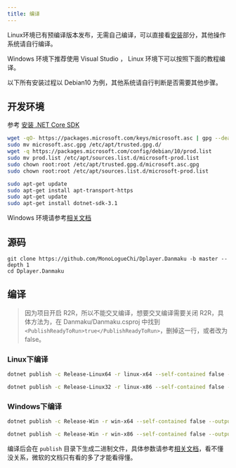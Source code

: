 ```yaml
---
title: 编译
---
```


Linux环境已有预编译版本发布，无需自己编译，可以直接看[安装](install.md)部分，其他操作系统请自行编译。

Windows 环境下推荐使用 Visual Studio ， Linux 环境下可以按照下面的教程编译。

以下所有安装过程以 Debian10 为例，其他系统请自行判断是否需要其他步骤。


## 开发环境

参考 [安装 .NET Core SDK](https://docs.microsoft.com/zh-cn/dotnet/core/install/linux-package-manager-debian10#install-the-net-core-sdk)

```bash
wget -qO- https://packages.microsoft.com/keys/microsoft.asc | gpg --dearmor > microsoft.asc.gpg
sudo mv microsoft.asc.gpg /etc/apt/trusted.gpg.d/
wget -q https://packages.microsoft.com/config/debian/10/prod.list
sudo mv prod.list /etc/apt/sources.list.d/microsoft-prod.list
sudo chown root:root /etc/apt/trusted.gpg.d/microsoft.asc.gpg
sudo chown root:root /etc/apt/sources.list.d/microsoft-prod.list

sudo apt-get update
sudo apt-get install apt-transport-https
sudo apt-get update
sudo apt-get install dotnet-sdk-3.1
```

Windows 环境请参考[相关文档](https://docs.microsoft.com/zh-cn/dotnet/core/install/sdk?pivots=os-windows)

## 源码

```
git clone https://github.com/MonoLogueChi/Dplayer.Danmaku -b master --depth 1
cd Dplayer.Danmaku
```

## 编译

> 因为项目开启 R2R，所以不能交叉编译，想要交叉编译需要关闭 R2R，具体方法为，在 Danmaku/Danmaku.csproj 中找到 `<PublishReadyToRun>true</PublishReadyToRun>`，删掉这一行，或者改为 false。

### Linux下编译

```bash
dotnet publish -c Release-Linux64 -r linux-x64 --self-contained false --output publish

dotnet publish -c Release-Linux32 -r linux-x86 --self-contained false --output publish
```

### Windows下编译

```bash
dotnet publish -c Release-Win -r win-x64 --self-contained false --output publish

dotnet publish -c Release-Win -r win-x86 --self-contained false --output publish
```

编译后会在 `publish` 目录下生成二进制文件，具体参数请参考[相关文档](https://docs.microsoft.com/zh-cn/dotnet/core/deploying/deploy-with-cli)，看不懂没关系，微软的文档只有看的多了才能看得懂。
